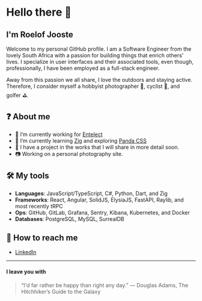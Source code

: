 # Hello there 👋  
## I'm Roelof Jooste  

Welcome to my personal GitHub profile. I am a Software Engineer from the lovely South Africa with a passion for building things that enrich others' lives. I specialize in user interfaces and their associated tools, even though, professionally, I have been employed as a full-stack engineer.  

Away from this passion we all share, I love the outdoors and staying active. Therefore, I consider myself a hobbyist photographer 📸, cyclist 🚴, and golfer ⛳.  

## ❓ About me  
- 🔭 I’m currently working for [Entelect](https://entelect.co.za/)  
- 🌱 I’m currently learning [Zig](https://ziglang.org/) and exploring [Panda CSS](https://panda-css.com/)  
- 🚀 I have a project in the works that I will share in more detail soon.  
- 📷 Working on a personal photography site.  

## 🛠️ My tools  
- **Languages**: JavaScript/TypeScript, C#, Python, Dart, and Zig  
- **Frameworks**: React, Angular, SolidJS, ElysiaJS, FastAPI, Raylib, and most recently tRPC  
- **Ops**: GitHub, GitLab, Grafana, Sentry, Kibana, Kubernetes, and Docker  
- **Databases**: PostgreSQL, MySQL, SurrealDB  

## 📢 How to reach me  
- [LinkedIn](https://www.linkedin.com/in/roelof-jooste)

---

#### I leave you with
> “I'd far rather be happy than right any day.”
― Douglas Adams, The Hitchhiker’s Guide to the Galaxy
  
